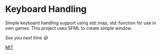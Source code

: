 # Keyboard Handling
Simple keyboard handling support using std::map, std::function for use in own games.
This project uses SFML to create simple window.

*See you next time :smiley:*

[MIT](https://chooselicense.com/licenses/mit/)
